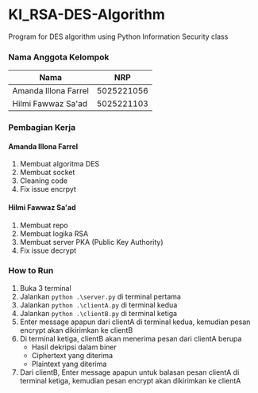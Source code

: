 # KI_RSA-DES-Algorithm
Program for DES algorithm using Python Information Security class

### Nama Anggota Kelompok
| Nama  | NRP |
| ------------- | ------------- |
| Amanda Illona Farrel  | 5025221056  |
| Hilmi Fawwaz Sa'ad  | 5025221103  |

### Pembagian Kerja
#### Amanda Illona Farrel
1. Membuat algoritma DES
2. Membuat socket
3. Cleaning code
4. Fix issue encrpyt

#### Hilmi Fawwaz Sa'ad
1. Membuat repo
2. Membuat logika RSA
3. Membuat server PKA (Public Key Authority)
4. Fix issue decrypt

### How to Run
1. Buka 3 terminal
2. Jalankan `python .\server.py` di terminal pertama
3. Jalankan `python .\clientA.py` di terminal kedua
4. Jalankan `python .\clientB.py` di terminal ketiga
5. Enter message apapun dari clientA di terminal kedua, kemudian pesan encrypt akan dikirimkan ke clientB
6. Di terminal ketiga, clientB akan menerima pesan dari clientA berupa
    - Hasil dekripsi dalam biner
    - Ciphertext yang diterima
    - Plaintext yang diterima
7. Dari clientB, Enter message apapun untuk balasan pesan clientA di terminal ketiga, kemudian pesan encrypt akan dikirimkan ke clientA
